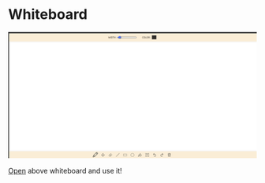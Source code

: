 # Whiteboard

![WhiteBoard](/whiteboardSS.png "whiteboard")

[Open](https://knshiika-whiteboard.netlify.app/) above whiteboard and use it!
